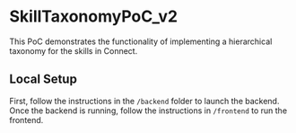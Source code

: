 # SkillTaxonomyPoC_v2
This PoC demonstrates the functionality of implementing a hierarchical taxonomy for the skills in Connect.

## Local Setup
First, follow the instructions in the `/backend` folder to launch the backend. Once the backend is running, follow the instructions in `/frontend` to run the frontend.
